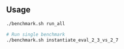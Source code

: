 ## Usage

```bash
./benchmark.sh run_all

# Run single benchmark
./benchmark.sh instantiate_eval_2_3_vs_2_7
```
